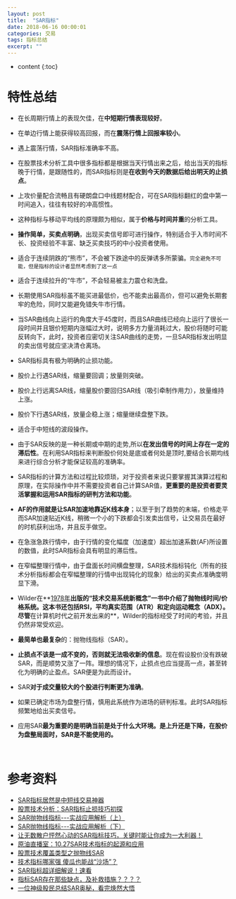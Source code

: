 ```yaml
---
layout: post
title:  "SAR指标"
date: 2018-06-16 00:00:01
categories: 交易
tags: 指标总结
excerpt: ""
---
```


* content
{:toc}

# 特性总结
* 在长周期行情上的表现欠佳，在**中短期行情表现较好**。

* 在单边行情上能获得较高回报，而在**震荡行情上回报率较小**。

* 遇上震荡行情，SAR指标准确率不高。

* 在股票技术分析工具中很多指标都是根据当天行情出来之后，给出当天的指标晚于行情，是跟随性的，而SAR指标则是**在收到今天的数据后给出明天的止损点**。

* 上攻价量配合流畅且有硬朗盘口中线题材配合，可在SAR指标翻红的盘中第一时间追入，往往有较好的冲高惯性。

* 这种指标与移动平均线的原理颇为相似，属于**价格与时间并重**的分析工具。

* **操作简单，买卖点明确**，出现买卖信号即可进行操作，特别适合于入市时间不长、投资经验不丰富、缺乏买卖技巧的中小投资者使用。

* 适合于连续阴跌的“熊市”，不会被下跌途中的反弹诱多所蒙骗。`完全避免不可能，但是指标的设计者显然考虑到了这一点`

* 适合于连续拉升的“牛市”，不会轻易被主力震仓和洗盘。

* 长期使用SAR指标虽不能买进最低价，也不能卖出最高价，但可以避免长期套牢的危险，同时又能避免错失牛市行情。

* 当SAR曲线向上运行的角度大于45度时，而且SAR曲线已经向上运行了很长一段时间并且银价短期内涨幅过大时，说明多方力量消耗过大，股价将随时可能反转向下，此时，投资者应密切关注SAR曲线的走势，一旦SAR指标发出明显的卖出信号就应坚决清仓离场。

* SAR指标具有极为明确的止损功能。

* 股价上行遇SAR线，缩量要回调；放量则突破。

* 股价上行远离SAR线，缩量股价要回归SAR线（吸引牵制作用力），放量维持上涨。

* 股价下行遇SAR线，放量企稳上涨；缩量继续盘整下跌。

* 适合于中短线的波段操作。

* 由于SAR反映的是一种长期或中期的走势,所以**在发出信号的时间上存在一定的滞后性**。在利用SAR指标来判断股价何处是底或者何处是顶时,要结合长期均线来进行综合分析才能保证较高的准确率。

* SAR指标的计算方法和过程比较烦琐，对于投资者来说只要掌握其演算过程和原理，在实际操作中并不需要投资者自己计算SAR值，**更重要的是投资者要灵活掌握和运用SAR指标的研判方法和功能**。

* **AF的作用就是让SAR加速地靠近K线本身**；以至于到了趋势的末端，价格走平而SAR加速贴近K线，稍微一个小的下跌都会引发卖出信号，让交易员在最好的时机获利出场，并且反手做空。 

* 在急涨急跌行情中，由于行情的变化幅度（加速度）超出加速系数(AF)所设置的数值，此时SAR指标会具有明显的滞后性。

* 在窄幅整理行情中，由于盘面长时间横盘整理，SAR技术指标钝化（所有的技术分析指标都会在窄幅整理的行情中出现钝化的现象）给出的买卖点准确度明显下滑。

* Wilder在**<u>1978年</u>**出版的“技术交易系统新概念”一书中介绍了抛物线时间/价格系统。这本书还包括RSI，平均真实范围（ATR）和定向运动概念（ADX）。尽管**在计算机时代之前开发出来的**，Wilder的指标经受了时间的考验，并且仍然非常受欢迎。

* **最简单也最复杂**的：抛物线指标（SAR）。

* **止损点不该是一成不变的，否则就无法吸收新的信息**。现在假设股价没有跌破SAR，而是顺势又涨了一阵。理想的情况下，止损点也应当提高一点，甚至转化为明确的止盈点。SAR便是为此而设计。

* SAR**对于成交量较大的个股进行判断更为准确**。

* 如果已确定市场为盘整行情，慎用此系统作为进场的研判标准。此时SAR指标频繁地给出买卖信号。

* 应用SAR**最为重要的是明确当前是处于什么大环境。是上升还是下降，在股价为盘整局面时，SAR是不能使用的。**

  ​


# 参考资料
* [SAR指标居然是中短线交易神器](https://zhuanlan.zhihu.com/p/24141371)
* [股票技术分析：SAR指标止损技巧初探](https://zhuanlan.zhihu.com/p/25547045)
* [SAR抛物线指标---实战应用解析（上）](https://zhuanlan.zhihu.com/p/32978545)
* [SAR抛物线指标---实战应用解析（下）](https://zhuanlan.zhihu.com/p/32978300)
* [让无数散户怦然心动的SAR指标技巧，关键时能让你成为一大利器！](https://zhuanlan.zhihu.com/p/36449833)
* [原油直播室：10.27SAR技术指标的起源和应用](https://zhuanlan.zhihu.com/p/23247997)
* [股票技术覆盖类型之抛物线SAR](https://zhuanlan.zhihu.com/p/37956442)
* [技术指标哪家强 傻瓜也能战“沙场”？](https://zhuanlan.zhihu.com/p/26492312)
* [SAR指标超详细解说！速看](https://www.taoguba.com.cn/Article/1953179/1)
* [指标SAR存在那些缺点，及补救措施？？？？](https://zhidao.baidu.com/question/373521572.html)
* [一位神级股民总结SAR奥秘，看完焕然大悟](http://blog.sina.com.cn/s/blog_163ec64d30102wqcx.html)












































